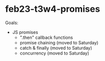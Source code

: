 # feb23-t3w4-promises

Goals:
- JS promises
	- ".then" callback functions 
	- promise chaining (moved to Saturday)
	- catch & finally  (moved to Saturday)
	- concurrency  (moved to Saturday)